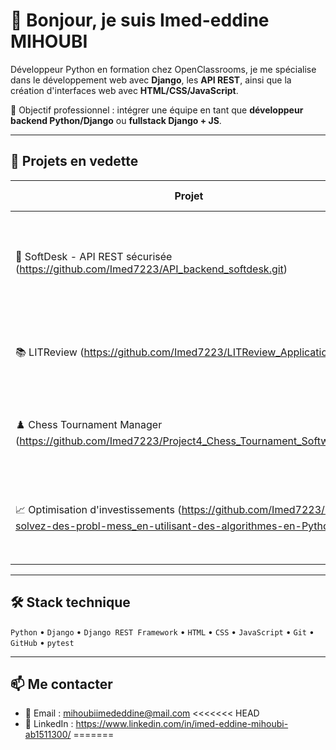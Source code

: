# 👋 Bonjour, je suis Imed-eddine MIHOUBI

Développeur Python en formation chez OpenClassrooms, je me spécialise dans le développement web avec **Django**, les **API REST**, ainsi que la création d'interfaces web avec **HTML/CSS/JavaScript**.

🎯 Objectif professionnel : intégrer une équipe en tant que **développeur backend Python/Django** ou **fullstack Django + JS**.

---

## 🚀 Projets en vedette

| Projet | Description | Tech utilisées |
|--------|-------------|----------------|
| 🧠 SoftDesk - API REST sécurisée (https://github.com/Imed7223/API_backend_softdesk.git)| API complète pour une application de gestion de tickets (type Jira) avec permissions, JWT, et DRF | Django REST Framework, JWT, Python |
| 📚 LITReview (https://github.com/Imed7223/LITReview_Application.git)| Application sociale pour partager des critiques de livres avec UI personnalisée | Django, Python, HTML, CSS |
| ♟️ Chess Tournament Manager (https://github.com/Imed7223/Project4_Chess_Tournament_Software.git)| Logiciel terminal pour gérer des tournois d’échecs, avec classement et sauvegarde | Python, JSON |
| 📈 Optimisation d'investissements (https://github.com/Imed7223/R-solvez-des-probl-mess_en-utilisant-des-algorithmes-en-Python.git)| Comparaison d’algorithmes glouton vs dynamique pour optimiser des choix d'investissement | Python, Complexité algo |

---

## 🛠️ Stack technique

`Python` • `Django` • `Django REST Framework` • `HTML` • `CSS` • `JavaScript` • `Git` • `GitHub` • `pytest`

---

## 📫 Me contacter

- 📧 Email : mihoubiimededdine@mail.com
<<<<<<< HEAD
- 💼 LinkedIn : https://www.linkedin.com/in/imed-eddine-mihoubi-ab1511300/
=======